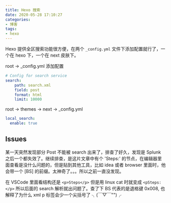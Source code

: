 ```yaml
---
title: Hexo 搜索
date: 2020-05-28 17:10:27
categories:
- 博客
tags:
- hexo
---
```

Hexo 提供全区搜索功能很方便，在两个 `_config.yml` 文件下添加配置就行了，一个在 hexo 下，一个在 next 皮肤下。

root -> _config.yml 添加配置

```yml
# Config for search service
search:
    path: search.xml
    field: post
    format: html
    limit: 10000
```

root -> themes -> next -> _config.yml

```yml
local_search:
  enable: true
```

## Issues

某一天突然发现部分 Post 不能被 search 出来了，排查了好久，发现是 Splunk 之后一个都失效了。继续排查，是这片文章中有个 'Steps:' 的节点，在编辑器里面查看是没什么问题的，但是贴到其他工具，比如 idea 或者 browser 里面时，他会带一个 [BS] 的前缀。太神奇了。。。所以之前一直没发现。

在 VSCode 里面看结构还是 `<p>Steps</p>` 但是用 linux cat 时就变成 `<pSteps:</p>` 所以后面的 search 解析就出问题了。查了下 BS 代表的是退格键 0x008, 也解释了为什么 xml p 标签会少一个尖括号了 ╮(￣▽￣"")╭
